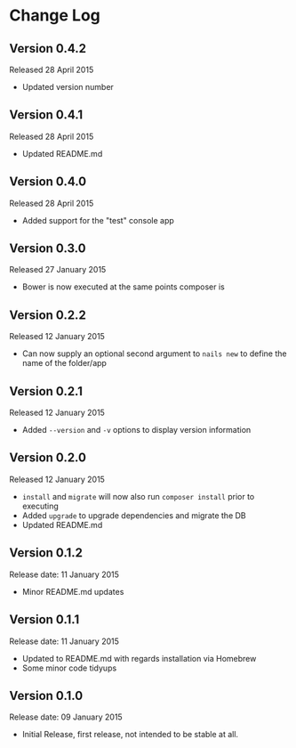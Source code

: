# Change Log


## Version 0.4.2

Released 28 April 2015

- Updated version number


## Version 0.4.1

Released 28 April 2015

- Updated README.md


## Version 0.4.0

Released 28 April 2015

- Added support for the "test" console app


## Version 0.3.0

Released 27 January 2015

- Bower is now executed at the same points composer is


## Version 0.2.2

Released 12 January 2015

- Can now supply an optional second argument to `nails new` to define the name of the folder/app


## Version 0.2.1

Released 12 January 2015

- Added `--version` and `-v` options to display version information


## Version 0.2.0

Released 12 January 2015

- `install` and `migrate` will now also run `composer install` prior to executing
- Added `upgrade` to upgrade dependencies and migrate the DB
- Updated README.md


## Version 0.1.2

Release date: 11 January 2015

- Minor README.md updates


## Version 0.1.1

Release date: 11 January 2015

- Updated to README.md with regards installation via Homebrew
- Some minor code tidyups


## Version 0.1.0

Release date: 09 January 2015

- Initial Release, first release, not intended to be stable at all.